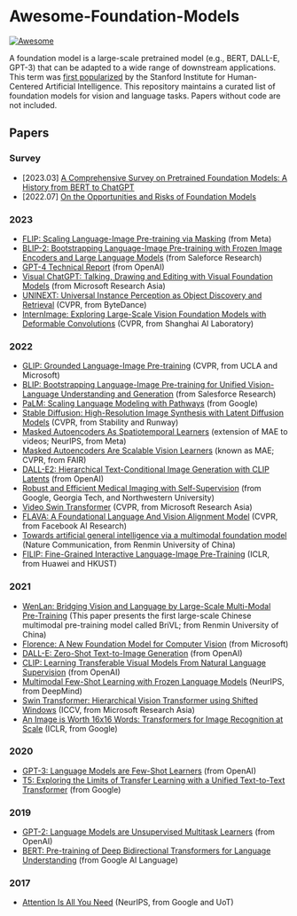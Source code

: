 # Awesome-Foundation-Models
[![Awesome](https://awesome.re/badge.svg)](https://awesome.re)

A foundation model is a large-scale pretrained model (e.g., BERT, DALL-E, GPT-3) that can be adapted to a wide range of downstream applications. This term was [first popularized](https://crfm.stanford.edu) by the Stanford Institute for Human-Centered Artificial Intelligence. This repository maintains a curated list of foundation models for vision and language tasks. Papers without code are not included.

## Papers

### Survey

* [2023.03] [A Comprehensive Survey on Pretrained Foundation Models: A History from BERT to ChatGPT](https://arxiv.org/pdf/2302.09419.pdf)
* [2022.07] [On the Opportunities and Risks of Foundation Models](https://arxiv.org/pdf/2108.07258.pdf)

### 2023

* [FLIP: Scaling Language-Image Pre-training via Masking](https://arxiv.org/abs/2212.00794) (from Meta)
* [BLIP-2: Bootstrapping Language-Image Pre-training with Frozen Image Encoders and Large Language Models](https://arxiv.org/pdf/2301.12597.pdf) (from Saleforce Research)
* [GPT-4 Technical Report](https://arxiv.org/pdf/2303.08774.pdf) (from OpenAI)
* [Visual ChatGPT: Talking, Drawing and Editing with Visual Foundation Models](https://arxiv.org/pdf/2303.04671.pdf) (from Microsoft Research Asia)
* [UNINEXT: Universal Instance Perception as Object Discovery and Retrieval](https://arxiv.org/pdf/2303.06674.pdf) (CVPR, from ByteDance)
* [InternImage: Exploring Large-Scale Vision Foundation Models with Deformable Convolutions](https://arxiv.org/pdf/2211.05778.pdf) (CVPR, from Shanghai AI Laboratory)

### 2022

* [GLIP: Grounded Language-Image Pre-training](https://openaccess.thecvf.com/content/CVPR2022/papers/Li_Grounded_Language-Image_Pre-Training_CVPR_2022_paper.pdf) (CVPR, from UCLA and Microsoft)
* [BLIP: Bootstrapping Language-Image Pre-training for Unified Vision-Language Understanding and Generation](https://proceedings.mlr.press/v162/li22n/li22n.pdf) (from Salesforce Research)
* [PaLM: Scaling Language Modeling with Pathways](https://arxiv.org/pdf/2204.02311.pdf) (from Google)
* [Stable Diffusion: High-Resolution Image Synthesis with Latent Diffusion Models](https://openaccess.thecvf.com/content/CVPR2022/papers/Rombach_High-Resolution_Image_Synthesis_With_Latent_Diffusion_Models_CVPR_2022_paper.pdf) (CVPR, from Stability and Runway)
* [Masked Autoencoders As Spatiotemporal Learners](https://arxiv.org/pdf/2205.09113.pdf) (extension of MAE to videos; NeurIPS, from Meta)
* [Masked Autoencoders Are Scalable Vision Learners](https://openaccess.thecvf.com/content/CVPR2022/papers/He_Masked_Autoencoders_Are_Scalable_Vision_Learners_CVPR_2022_paper.pdf) (known as MAE; CVPR, from FAIR)
* [DALL-E2: Hierarchical Text-Conditional Image Generation with CLIP Latents](https://cdn.openai.com/papers/dall-e-2.pdf) (from OpenAI)
* [Robust and Efficient Medical Imaging with Self-Supervision](https://arxiv.org/pdf/2205.09723.pdf) (from Google, Georgia Tech, and Northwestern University)
* [Video Swin Transformer](https://openaccess.thecvf.com/content/CVPR2022/papers/Liu_Video_Swin_Transformer_CVPR_2022_paper.pdf) (CVPR, from Microsoft Research Asia)
* [FLAVA: A Foundational Language And Vision Alignment Model](https://openaccess.thecvf.com/content/CVPR2022/papers/Singh_FLAVA_A_Foundational_Language_and_Vision_Alignment_Model_CVPR_2022_paper.pdf) (CVPR, from Facebook AI Research)
* [Towards artificial general intelligence via a multimodal foundation model](https://www.nature.com/articles/s41467-022-30761-2) (Nature Communication, from Renmin University of China)
* [FILIP: Fine-Grained Interactive Language-Image Pre-Training](https://openreview.net/pdf?id=cpDhcsEDC2) (ICLR, from Huawei and HKUST)

### 2021

* [WenLan: Bridging Vision and Language by Large-Scale Multi-Modal Pre-Training](https://arxiv.org/pdf/2103.06561.pdf) (This paper presents the first large-scale Chinese multimodal pre-training model called BriVL; from Renmin University of China)
* [Florence: A New Foundation Model for Computer Vision](https://arxiv.org/pdf/2111.11432.pdf) (from Microsoft)
* [DALL-E: Zero-Shot Text-to-Image Generation](https://arxiv.org/pdf/2102.12092.pdf) (from OpenAI)
* [CLIP: Learning Transferable Visual Models From Natural Language Supervision](https://arxiv.org/pdf/2103.00020.pdf) (from OpenAI)
* [Multimodal Few-Shot Learning with Frozen Language Models](https://proceedings.neurips.cc/paper/2021/file/01b7575c38dac42f3cfb7d500438b875-Paper.pdf) (NeurIPS, from DeepMind)
* [Swin Transformer: Hierarchical Vision Transformer using Shifted Windows](https://openaccess.thecvf.com/content/ICCV2021/papers/Liu_Swin_Transformer_Hierarchical_Vision_Transformer_Using_Shifted_Windows_ICCV_2021_paper.pdf) (ICCV, from Microsoft Research Asia)
* [An Image is Worth 16x16 Words: Transformers for Image Recognition at Scale](https://arxiv.org/pdf/2010.11929.pdf) (ICLR, from Google)

### 2020

* [GPT-3: Language Models are Few-Shot Learners](https://arxiv.org/pdf/2005.14165.pdf) (from OpenAI)
* [T5: Exploring the Limits of Transfer Learning with a Unified Text-to-Text Transformer](https://dl.acm.org/doi/pdf/10.5555/3455716.3455856) (from Google)

### 2019

* [GPT-2: Language Models are Unsupervised Multitask Learners](https://d4mucfpksywv.cloudfront.net/better-language-models/language-models.pdf) (from OpenAI)
* [BERT: Pre-training of Deep Bidirectional Transformers for Language Understanding](https://arxiv.org/pdf/1810.04805.pdf) (from Google AI Language)

### 2017

* [Attention Is All You Need](https://proceedings.neurips.cc/paper_files/paper/2017/file/3f5ee243547dee91fbd053c1c4a845aa-Paper.pdf) (NeurIPS, from Google and UoT)
